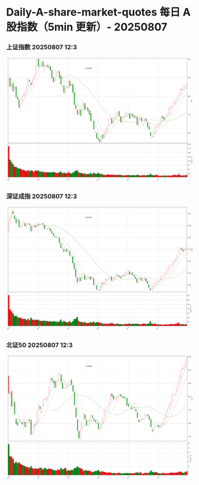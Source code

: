 
# Daily-A-share-market-quotes 每日 A 股指数（5min 更新）- 20250807

### 上证指数 20250807 12:3
![](./fig/2025/8/20250807-sh000001.png)

### 深证成指 20250807 12:3
![](./fig/2025/8/20250807-sz399001.png)

### 北证50 20250807 12:3
![](./fig/2025/8/20250807-bj899050.png)
